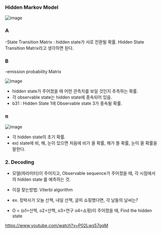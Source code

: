 
### Hidden Markov Model
![image](https://user-images.githubusercontent.com/15938354/167157178-2284abc0-afba-48cc-a269-debec6a61137.png)

### A
-State Transition Matrix : hidden state가 서로 전환될 확률. Hidden State Transition Matrix라고 생각하면 된다. 

### B
-emission probability Matrix

![image](https://user-images.githubusercontent.com/15938354/167160770-960858be-5035-42e8-8f7a-d0a61a571966.png)
- hidden state가 주어졌을 때 어떤 관측치를 보일 것인지 추측하는 확률.
- 각 observable state는 hidden state에 종속되어 있음. 
- b31 : Hidden State 1에 Observable state 3가 종속될 확률. 

### π
![image](https://user-images.githubusercontent.com/15938354/167161867-b7ee17a6-3615-428f-addc-ed01a168372c.png)
- 각 hidden state의 초기 확률.
- ex) state에 비, 해, 눈이 있으면 처음에 비가 올 확률, 해가 뜰 확률, 눈이 올 확률을 말한다.


### 2. Decoding 
- 모델(파라미터)이 주어지고, Observable sequence가 주어졌을 때, 각 시점에서의 hidden state 를 예측하는 것. 
- 이걸 찾는방법: Viterbi algorithm 

- ex. 정박사가 오늘 산책, 내일 산책, 글피 쇼핑했다면, 각 날들의 날씨는?
- O = (o1=산책, o2=산책, o3=연구 o4=쇼핑)이 주어졌을 때, Find the hidden state


https://www.youtube.com/watch?v=P02Lws57gqM
